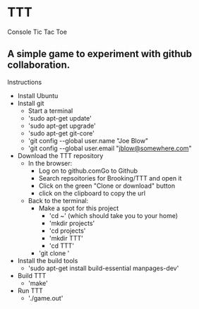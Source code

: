 # TTT
Console Tic Tac Toe

## A simple game to experiment with github collaboration.

Instructions
* Install Ubuntu
* Install git
  * Start a terminal
  * 'sudo apt-get update'
  * 'sudo apt-get upgrade'
  * 'sudo apt-get git-core'
  * 'git config --global user.name "Joe Blow"
  * 'git config --global user.email "jblow@somewhere.com"
* Download the TTT repository
  * In the browser:
    * Log on to github.comGo to Github
    * Search repsoitories for Brooking/TTT and open it
    * Click on the green "Clone or download" button
    * click on the clipboard to copy the url
  * Back to the terminal:
    * Make a spot for this project
      * 'cd ~' (which should take you to your home)
      * 'mkdir projects'
      * 'cd projects'
      * 'mkdir TTT'
      * 'cd TTT'
    * 'git clone <paste>'
* Install the build tools
  * 'sudo apt-get install build-essential manpages-dev'
* Build TTT
  * 'make'
* Run TTT
  * './game.out'
    
  

